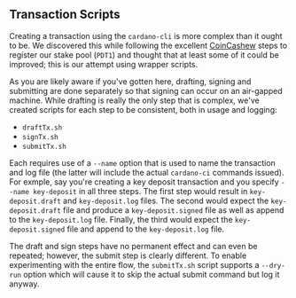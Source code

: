 
## Transaction Scripts

Creating a transaction using the `cardano-cli` is more complex than it ought to be. We discovered this while following the excellent [CoinCashew](https://www.coincashew.com/coins/overview-ada/guide-how-to-build-a-haskell-stakepool-node) steps to register our stake pool (`PDT1`) and thought that at least some of it could be improved; this is our attempt using wrapper scripts. 

As you are likely aware if you've gotten here, drafting, signing and submitting are done separately so that signing can occur on an air-gapped machine. While drafting is really the only step that is complex, we've created scripts for each step to be consistent, both in usage and logging:

* `draftTx.sh`
* `signTx.sh`
* `submitTx.sh`

Each requires use of a `--name` option that is used to name the transaction and log file (the latter will include the actual `cardano-ci` commands issued). For exmple, say you're creating a key deposit transaction and you specify `--name key-deposit` in all three steps. The first step would result in `key-deposit.draft` and `key-deposit.log` files. The second would expect the `key-deposit.draft` file and produce a `key-deposit.signed` file as well as append to the `key-deposit.log` file. Finally, the third would expect the `key-deposit.signed` file and append to the `key-deposit.log` file.

The draft and sign steps have no permanent effect and can even be repeated; however, the submit step is clearly different. To enable experimenting with the entire flow, the `submitTx.sh` script supports a `--dry-run` option which will cause it to skip the actual submit command but log it anyway.
